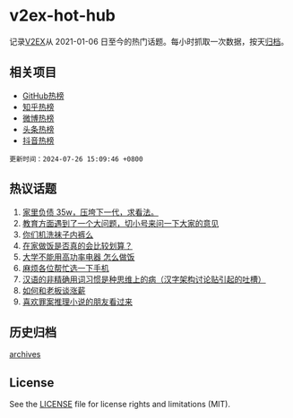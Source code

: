 # v2ex-hot-hub

 记录[V2EX](https://www.v2ex.com/)从 2021-01-06 日至今的热门话题。每小时抓取一次数据，按天[归档](archives)。
 
 ## 相关项目

- [GitHub热榜](https://github.com/lonnyzhang423/github-hot-hub)
- [知乎热榜](https://github.com/lonnyzhang423/zhihu-hot-hub)
- [微博热榜](https://github.com/lonnyzhang423/weibo-hot-hub)
- [头条热榜](https://github.com/lonnyzhang423/toutiao-hot-hub)
- [抖音热榜](https://github.com/lonnyzhang423/douyin-hot-hub)


 `更新时间：2024-07-26 15:09:46 +0800`

## 热议话题

1. [家里负债 35w，压垮下一代，求看法。](https://www.v2ex.com/t/1060133)
1. [教育方面遇到了一个大问题，切小号来问一下大家的意见](https://www.v2ex.com/t/1060069)
1. [你们机洗袜子内裤么](https://www.v2ex.com/t/1060274)
1. [在家做饭是否真的会比较划算？](https://www.v2ex.com/t/1060141)
1. [大学不能用高功率电器 怎么做饭](https://www.v2ex.com/t/1060192)
1. [麻烦各位帮忙选一下手机](https://www.v2ex.com/t/1060148)
1. [汉语的非精确用词习惯是种思维上的病（汉字架构讨论贴引起的吐槽）](https://www.v2ex.com/t/1060084)
1. [如何和老板谈涨薪](https://www.v2ex.com/t/1060166)
1. [喜欢罪案推理小说的朋友看过来](https://www.v2ex.com/t/1060201)

## 历史归档

[archives](archives)

## License

See the [LICENSE](LICENSE) file for license rights and limitations (MIT).
